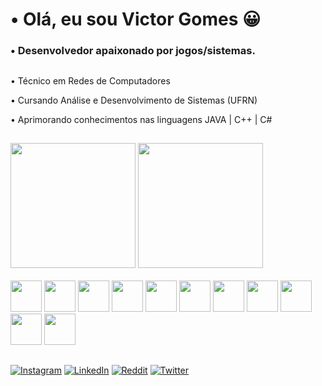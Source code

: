 # • Olá, eu sou Victor Gomes 😀
### • Desenvolvedor apaixonado por jogos/sistemas.
##
• Técnico em Redes de Computadores

• Cursando Análise e Desenvolvimento de Sistemas (UFRN)

• Aprimorando conhecimentos nas linguagens JAVA | C++ | C#

##

<div>
  <img height="200" src="https://github-readme-stats.vercel.app/api?username=NiangZd&show_icons=true&theme=dark">
  <img height="200" src="https://github-readme-stats.vercel.app/api/top-langs/?username=NiangZd&hide_progress=true&theme=dark">
</div>
<br>
<div>
  <img height="50" src="https://cdn.jsdelivr.net/gh/devicons/devicon/icons/cplusplus/cplusplus-original.svg" />
  <img height="50" src="https://cdn.jsdelivr.net/gh/devicons/devicon/icons/csharp/csharp-original.svg" />
  <img height="50" src="https://cdn.jsdelivr.net/gh/devicons/devicon/icons/html5/html5-original.svg" />
  <img height="50" src="https://cdn.jsdelivr.net/gh/devicons/devicon/icons/css3/css3-original.svg" />
  <img height="50" src="https://cdn.jsdelivr.net/gh/devicons/devicon/icons/javascript/javascript-original.svg" />
  <img height="50" src="https://cdn.jsdelivr.net/gh/devicons/devicon/icons/bootstrap/bootstrap-original.svg" />
  <img height="50" src="https://cdn.jsdelivr.net/gh/devicons/devicon/icons/java/java-original.svg" />
  <img height="50" src="https://cdn.jsdelivr.net/gh/devicons/devicon/icons/dart/dart-original.svg" />
  <img height="50" src="https://cdn.jsdelivr.net/gh/devicons/devicon/icons/flutter/flutter-original.svg" />
  <img height="50" src="https://cdn.jsdelivr.net/gh/devicons/devicon/icons/php/php-original.svg" />
  <img height="50" src="https://cdn.jsdelivr.net/gh/devicons/devicon/icons/mysql/mysql-original.svg" />
 
        
</div>
          

##
[![Instagram](https://img.shields.io/badge/Instagram-E4405F?style=for-the-badge&logo=instagram&logoColor=white)](https://instagram.com/victor.gomeszd?utm_source=qr&igshid=MzNlNGNkZWQ4Mg==)
[![LinkedIn](https://img.shields.io/badge/LinkedIn-0077B5?style=for-the-badge&logo=linkedin&logoColor=white)](https://www.linkedin.com/in/victor-gomes-62323120b/)
[![Reddit](https://img.shields.io/badge/Reddit-FF4500?style=for-the-badge&logo=reddit&logoColor=white)](https://www.reddit.com/user/NiangZd/)
[![Twitter](https://img.shields.io/badge/Twitter-1DA1F2?style=for-the-badge&logo=twitter&logoColor=white)](https://twitter.com/yNiangZd)
